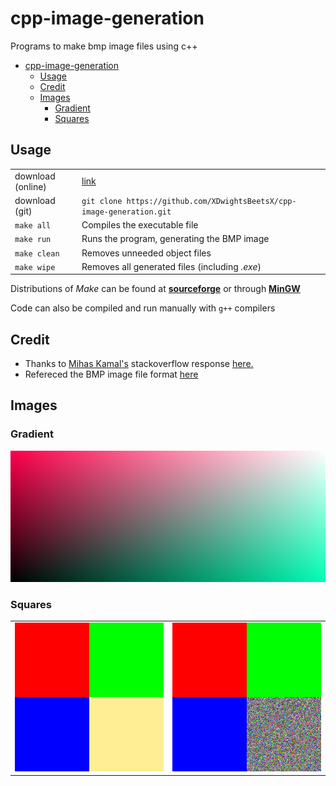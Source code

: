 # cpp-image-generation

Programs to make bmp image files using c++

- [cpp-image-generation](#cpp-image-generation)
  - [Usage](#usage)
  - [Credit](#credit)
  - [Images](#images)
    - [Gradient](#gradient)
    - [Squares](#squares)

## Usage

| | |
| :-- | :-- |
| download (online) | [link](https://github.com/XDwightsBeetsX/cpp-image-generation) |
| download (git) | `git clone https://github.com/XDwightsBeetsX/cpp-image-generation.git` |
| `make all` | Compiles the executable file |
| `make run` | Runs the program, generating the BMP image |
| `make clean` | Removes unneeded object files |
| `make wipe` | Removes all generated files (including *.exe*) |

Distributions of *Make* can be found at [**sourceforge**](http://gnuwin32.sourceforge.net/packages/make.htm) or through [**MinGW**](https://www.mingw-w64.org/downloads/)

Code can also be compiled and run manually with `g++` compilers

## Credit

- Thanks to [Mihas Kamal's](https://stackoverflow.com/users/4684058/minhas-kamal) stackoverflow response [here.](https://stackoverflow.com/questions/2654480/writing-bmp-image-in-pure-c-c-without-other-libraries)
- Refereced the BMP image file format [here](https://web.archive.org/web/20080912171714/http://www.fortunecity.com/skyscraper/windows/364/bmpffrmt.html)

## Images

### Gradient

![gradient](./imgs/gradient.bmp)

### Squares

| | |
| :-: | :-: |
| ![squares](./imgs/squares.bmp) | ![noisy](./imgs/squares_random.bmp) |
